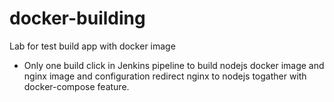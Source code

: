 # docker-building
Lab for test build app with docker image
- Only one build click in Jenkins pipeline to build nodejs docker image and nginx image and configuration redirect nginx to nodejs togather with docker-compose feature.
